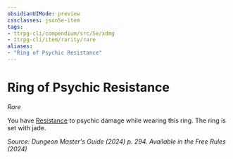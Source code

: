 ```yaml
---
obsidianUIMode: preview
cssclasses: json5e-item
tags:
- ttrpg-cli/compendium/src/5e/xdmg
- ttrpg-cli/item/rarity/rare
aliases: 
- "Ring of Psychic Resistance"
---
```

# Ring of Psychic Resistance
*Rare*  



You have [Resistance](2-Mechanics/CLI/rules/variant-rules/resistance-xphb.md) to psychic damage while wearing this ring. The ring is set with jade.

*Source: Dungeon Master's Guide (2024) p. 294. Available in the Free Rules (2024)*